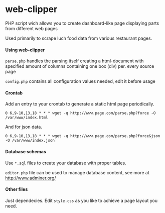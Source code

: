 web-clipper
===========

PHP script wich allows you to create dashboard-like page displaying parts from different web pages

Used primarily to scrape luch food data from various restaurant pages.

#### Using web-clipper ####

`parse.php` handles the parsing itself creating a html-document with specified amount of columns
containing one box (div) per. every source page

`config.php` contains all configuration values needed, edit it before usage

#### Crontab ####

Add an entry to your crontab to generate a static html page periodically.

`0 6,9-10,13,18 * * * wget -q http://www.page.com/parse.php?force -O /var/www/index.html`


And for json data.

`0 6,9-10,13,18 * * * wget -q http://www.page.com/parse.php?force&json -O /var/www/index.json`

#### Database schemas ####

Use `*.sql` files to create your database with proper tables.

`editor.php` file can be used to manage database content, see more at http://www.adminer.org/

#### Other files ####

Just dependecies. Edit `style.css` as you like to achieve a page layout you need.
